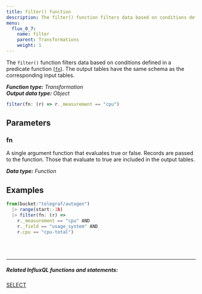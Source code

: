 ```yaml
---
title: filter() function
description: The filter() function filters data based on conditions defined in a predicate function (fn).
menu:
  flux_0_7:
    name: filter
    parent: Transformations
    weight: 1
---
```


The `filter()` function filters data based on conditions defined in a predicate function ([`fn`](#fn)).
The output tables have the same schema as the corresponding input tables.

_**Function type:** Transformation_  
_**Output data type:** Object_

```js
filter(fn: (r) => r._measurement == "cpu")
```

## Parameters

### fn
A single argument function that evaluates true or false.
Records are passed to the function.
Those that evaluate to true are included in the output tables.

_**Data type:** Function_

## Examples
```js
from(bucket:"telegraf/autogen")
  |> range(start:-1h)
  |> filter(fn: (r) =>
    r._measurement == "cpu" AND
    r._field == "usage_system" AND
    r.cpu == "cpu-total")
```

<hr style="margin-top:4rem"/>

##### Related InfluxQL functions and statements:
[SELECT](/influxdb/latest/query_language/data_exploration/#the-basic-select-statement)
